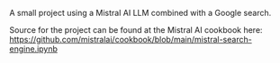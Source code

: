 A small project using a Mistral AI LLM combined with a Google search. 

Source for the project can be found at the Mistral AI cookbook here: https://github.com/mistralai/cookbook/blob/main/mistral-search-engine.ipynb